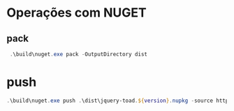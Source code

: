 Operações com NUGET
===================

## pack

```powershell
 .\build\nuget.exe pack -OutputDirectory dist
```

# push

```powershell
.\build\nuget.exe push .\dist\jquery-toad.${version}.nupkg -source https://api.nuget.org/v3/index.json -apikey ${api}
```
